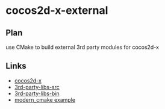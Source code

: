 # cocos2d-x-external

## Plan

use CMake to build external 3rd party modules for cocos2d-x

## Links

- [cocos2d-x](https://github.com/cocos2d/cocos2d-x)
- [3rd-party-libs-src](https://github.com/cocos2d/cocos2d-x-3rd-party-libs-src)
- [3rd-party-libs-bin](https://github.com/cocos2d/cocos2d-x-3rd-party-libs-bin)
- [modern_cmake example](https://github.com/crazyhappygame/modern_cmake)
